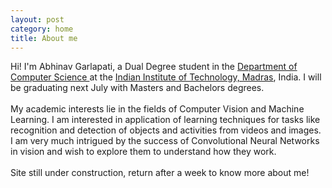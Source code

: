 ```yaml
---
layout: post
category: home
title: About me
---
```


Hi! I'm Abhinav Garlapati, a Dual Degree student in the <a href="https://www.cse.iitm.ac.in/"> Department of Computer Science </a> at the <a href="https://www.iitm.ac.in/"> Indian Institute of Technology, Madras</a>, India. I will be graduating next July with Masters and Bachelors degrees.
<br/>
<br/>
My academic interests lie in the fields of Computer Vision and Machine Learning. I am interested in application of learning techniques for tasks like recognition and detection of objects and activities from videos and images. I am very much intrigued by the success of Convolutional Neural Networks in vision and wish to explore them to understand how they work.
<br/>
<br/>
Site  still under construction, return after a week to know more about me!
